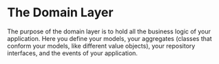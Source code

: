The Domain Layer
================

The purpose of the domain layer is to hold all the business logic of your
application. Here you define your models, your aggregates (classes that conform 
your models, like different value objects), your repository interfaces, and the events
of your application.